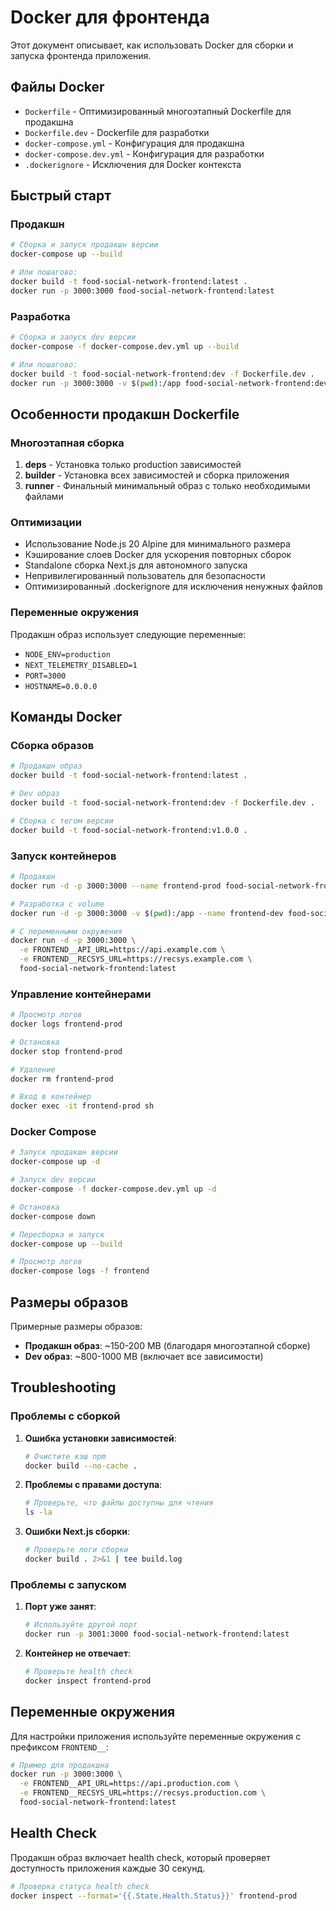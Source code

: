 # Docker для фронтенда

Этот документ описывает, как использовать Docker для сборки и запуска фронтенда приложения.

## Файлы Docker

- `Dockerfile` - Оптимизированный многоэтапный Dockerfile для продакшна
- `Dockerfile.dev` - Dockerfile для разработки
- `docker-compose.yml` - Конфигурация для продакшна
- `docker-compose.dev.yml` - Конфигурация для разработки
- `.dockerignore` - Исключения для Docker контекста

## Быстрый старт

### Продакшн

```bash
# Сборка и запуск продакшн версии
docker-compose up --build

# Или пошагово:
docker build -t food-social-network-frontend:latest .
docker run -p 3000:3000 food-social-network-frontend:latest
```

### Разработка

```bash
# Сборка и запуск dev версии
docker-compose -f docker-compose.dev.yml up --build

# Или пошагово:
docker build -t food-social-network-frontend:dev -f Dockerfile.dev .
docker run -p 3000:3000 -v $(pwd):/app food-social-network-frontend:dev
```

## Особенности продакшн Dockerfile

### Многоэтапная сборка

1. **deps** - Установка только production зависимостей
2. **builder** - Установка всех зависимостей и сборка приложения
3. **runner** - Финальный минимальный образ с только необходимыми файлами

### Оптимизации

- Использование Node.js 20 Alpine для минимального размера
- Кэширование слоев Docker для ускорения повторных сборок
- Standalone сборка Next.js для автономного запуска
- Непривилегированный пользователь для безопасности
- Оптимизированный .dockerignore для исключения ненужных файлов

### Переменные окружения

Продакшн образ использует следующие переменные:

- `NODE_ENV=production`
- `NEXT_TELEMETRY_DISABLED=1`
- `PORT=3000`
- `HOSTNAME=0.0.0.0`

## Команды Docker

### Сборка образов

```bash
# Продакшн образ
docker build -t food-social-network-frontend:latest .

# Dev образ
docker build -t food-social-network-frontend:dev -f Dockerfile.dev .

# Сборка с тегом версии
docker build -t food-social-network-frontend:v1.0.0 .
```

### Запуск контейнеров

```bash
# Продакшн
docker run -d -p 3000:3000 --name frontend-prod food-social-network-frontend:latest

# Разработка с volume
docker run -d -p 3000:3000 -v $(pwd):/app --name frontend-dev food-social-network-frontend:dev

# С переменными окружения
docker run -d -p 3000:3000 \
  -e FRONTEND__API_URL=https://api.example.com \
  -e FRONTEND__RECSYS_URL=https://recsys.example.com \
  food-social-network-frontend:latest
```

### Управление контейнерами

```bash
# Просмотр логов
docker logs frontend-prod

# Остановка
docker stop frontend-prod

# Удаление
docker rm frontend-prod

# Вход в контейнер
docker exec -it frontend-prod sh
```

### Docker Compose

```bash
# Запуск продакшн версии
docker-compose up -d

# Запуск dev версии
docker-compose -f docker-compose.dev.yml up -d

# Остановка
docker-compose down

# Пересборка и запуск
docker-compose up --build

# Просмотр логов
docker-compose logs -f frontend
```

## Размеры образов

Примерные размеры образов:

- **Продакшн образ**: ~150-200 MB (благодаря многоэтапной сборке)
- **Dev образ**: ~800-1000 MB (включает все зависимости)

## Troubleshooting

### Проблемы с сборкой

1. **Ошибка установки зависимостей**:
   ```bash
   # Очистите кэш npm
   docker build --no-cache .
   ```

2. **Проблемы с правами доступа**:
   ```bash
   # Проверьте, что файлы доступны для чтения
   ls -la
   ```

3. **Ошибки Next.js сборки**:
   ```bash
   # Проверьте логи сборки
   docker build . 2>&1 | tee build.log
   ```

### Проблемы с запуском

1. **Порт уже занят**:
   ```bash
   # Используйте другой порт
   docker run -p 3001:3000 food-social-network-frontend:latest
   ```

2. **Контейнер не отвечает**:
   ```bash
   # Проверьте health check
   docker inspect frontend-prod
   ```

## Переменные окружения

Для настройки приложения используйте переменные окружения с префиксом `FRONTEND__`:

```bash
# Пример для продакшна
docker run -p 3000:3000 \
  -e FRONTEND__API_URL=https://api.production.com \
  -e FRONTEND__RECSYS_URL=https://recsys.production.com \
  food-social-network-frontend:latest
```

## Health Check

Продакшн образ включает health check, который проверяет доступность приложения каждые 30 секунд.

```bash
# Проверка статуса health check
docker inspect --format='{{.State.Health.Status}}' frontend-prod
```
